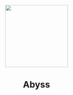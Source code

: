 <p align="center"><img src="https://cdn.glitch.global/b858661a-4aa4-42c2-a177-11444098aecc/thumbnails%2Ffavicon.png?1668132537603" height="200">
</p>

<h1 align="center">Abyss</h1>


